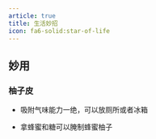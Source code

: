 ```yaml
---
article: true
title: 生活妙招
icon: fa6-solid:star-of-life
---
```


## 妙用

### 柚子皮

- 吸附气味能力一绝，可以放厕所或者冰箱

- 拿蜂蜜和糖可以腌制蜂蜜柚子
